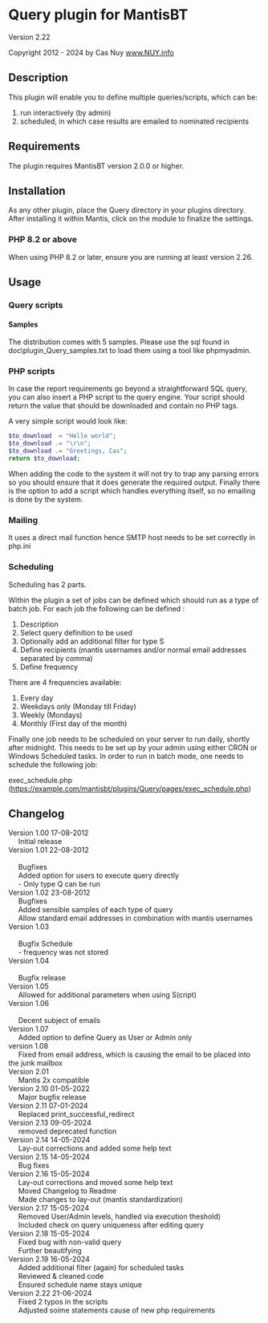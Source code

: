 # Query plugin for MantisBT

Version 2.22

Copyright 2012 - 2024 by Cas Nuy www.NUY.info

## Description

This plugin will enable you to define multiple queries/scripts, which can be:
1. run interactively (by admin)
2. scheduled, in which case results are emailed to nominated recipients

## Requirements

The plugin requires MantisBT version 2.0.0 or higher.

## Installation

As any other plugin, place the Query directory in your plugins directory.
After installing it within Mantis, click on the module to finalize the settings.

### PHP 8.2 or above

When using PHP 8.2 or later, ensure you are running at least version 2.26.

## Usage

### Query scripts

#### Samples
The distribution comes with 5 samples.
Please use the sql found in doc\plugin_Query_samples.txt to load them using a tool like phpmyadmin.

### PHP scripts

In case the report requirements go beyond a straightforward SQL query, you can also insert a PHP script to the query engine.
Your script should return the value that should be downloaded and contain no PHP tags.

A very simple script would look like:
```php
$to_download  = "Hello world";
$to_download .= "\r\n";
$to_download .= "Greetings, Cas";
return $to_download;
```

When adding the code to the system it will not try to trap any parsing errors so you should ensure that it does generate the required output.
Finally there is the option to add a script which handles everything itself, so no emailing is done by the system.

### Mailing

It uses a direct mail function hence SMTP host needs to be set correctly in php.ini

### Scheduling

Scheduling has 2 parts.

Within the plugin a set of jobs can be defined which should run as a type of batch job.
For each job the following  can be defined :

1. Description
2. Select query definition to be used
3. Optionally add an additional  filter for type S
4. Define recipients (mantis usernames and/or normal email addresses separated by comma)
5. Define frequency

There are 4 frequencies available:

1. Every day
2. Weekdays only (Monday till Friday)
3. Weekly (Mondays)
4. Monthly (First day of the month)

Finally one job needs to be scheduled on your server to run daily, shortly after midnight.
This needs to be set up by your admin using either CRON or Windows Scheduled tasks.
In order to run in batch mode, one needs to schedule the following job:

exec_schedule.php (https://example.com/mantisbt/plugins/Query/pages/exec_schedule.php)

## Changelog

Version 1.00	17-08-2012<br>
&nbsp;&nbsp;&nbsp;&nbsp;		Initial release<br>
Version 1.01	22-08-2012<br>	
&nbsp;&nbsp;&nbsp;&nbsp;		Bugfixes<br>
&nbsp;&nbsp;&nbsp;&nbsp;	Added option for users to execute query directly<br>
&nbsp;&nbsp;&nbsp;&nbsp;	- Only type Q can be run<br>
Version 1.02	23-08-2012<br>
&nbsp;&nbsp;&nbsp;&nbsp;		Bugfixes<br>
&nbsp;&nbsp;&nbsp;&nbsp;	Added sensible samples of each type of query<br>
&nbsp;&nbsp;&nbsp;&nbsp;	Allow standard email addresses in combination with mantis usernames<br>
Version 1.03<br>			
&nbsp;&nbsp;&nbsp;&nbsp;		Bugfix Schedule<br>
&nbsp;&nbsp;&nbsp;&nbsp;	- frequency was not stored<br>
Version 1.04<br>		
&nbsp;&nbsp;&nbsp;&nbsp;		Bugfix release<br>
Version 1.05<br>
&nbsp;&nbsp;&nbsp;&nbsp;		Allowed for additional parameters when using S(cript)<br>
Version 1.06<br>	
&nbsp;&nbsp;&nbsp;&nbsp;		Decent subject of emails<br>
Version 1.07<br>
&nbsp;&nbsp;&nbsp;&nbsp;		Added option to define Query as User or Admin only<br>
version 1.08<br>
&nbsp;&nbsp;&nbsp;&nbsp;		Fixed from email address, which is causing the email to be placed into the junk mailbox<br>
Version 2.01<br>
&nbsp;&nbsp;&nbsp;&nbsp;		Mantis 2x compatible<br>
Version 2.10	01-05-2022<br>
&nbsp;&nbsp;&nbsp;&nbsp;		Major bugfix release<br>
Version 2.11	07-01-2024<br>
&nbsp;&nbsp;&nbsp;&nbsp;		Replaced print_successful_redirect<br>
Version 2.13	09-05-2024<br>
&nbsp;&nbsp;&nbsp;&nbsp;		removed deprecated function<br>
Version 2.14	14-05-2024<br>
&nbsp;&nbsp;&nbsp;&nbsp;		Lay-out corrections and added some help text<br>
Version 2.15	14-05-2024<br>
&nbsp;&nbsp;&nbsp;&nbsp;		Bug fixes<br>
Version 2.16	15-05-2024<br>
&nbsp;&nbsp;&nbsp;&nbsp;		Lay-out corrections and moved some help text<br>
&nbsp;&nbsp;&nbsp;&nbsp;	Moved Changelog to Readme<br>
&nbsp;&nbsp;&nbsp;&nbsp;	Made changes to lay-out (mantis standardization)<br>
Version 2.17	15-05-2024<br>
&nbsp;&nbsp;&nbsp;&nbsp;		Removed User/Admin levels, handled via execution theshold)<br>
&nbsp;&nbsp;&nbsp;&nbsp;		Included check on query uniqueness after editing query<br>
Version 2.18	15-05-2024<br>
&nbsp;&nbsp;&nbsp;&nbsp;		Fixed bug with non-valid query<br>
&nbsp;&nbsp;&nbsp;&nbsp;		Further beautifying<br>
Version 2.19	16-05-2024<br>
&nbsp;&nbsp;&nbsp;&nbsp;		Added additional filter (again) for scheduled tasks<br>
&nbsp;&nbsp;&nbsp;&nbsp;		Reviewed & cleaned code<br>
&nbsp;&nbsp;&nbsp;&nbsp;		Ensured schedule name stays unique<br>
Version 2.22	21-06-2024<br>
&nbsp;&nbsp;&nbsp;&nbsp;		Fixed 2 typos in the scripts<br>
&nbsp;&nbsp;&nbsp;&nbsp;		Adjusted soime statements cause of new php requirements<br>
